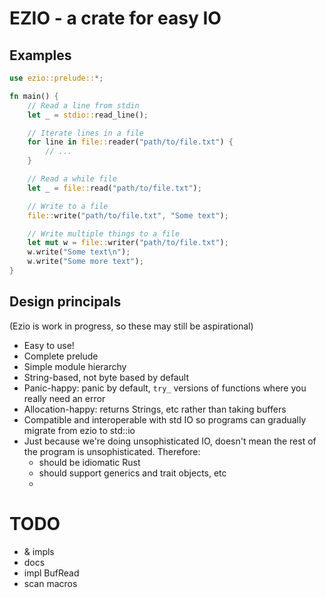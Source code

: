 # EZIO - a crate for easy IO

## Examples

```rust
use ezio::prelude::*;

fn main() {
    // Read a line from stdin
    let _ = stdio::read_line();

    // Iterate lines in a file
    for line in file::reader("path/to/file.txt") {
        // ...
    }

    // Read a while file
    let _ = file::read("path/to/file.txt");

    // Write to a file
    file::write("path/to/file.txt", "Some text");

    // Write multiple things to a file
    let mut w = file::writer("path/to/file.txt");
    w.write("Some text\n");
    w.write("Some more text");
}
```

## Design principals

(Ezio is work in progress, so these may still be aspirational)

* Easy to use!
* Complete prelude
* Simple module hierarchy
* String-based, not byte based by default
* Panic-happy: panic by default, `try_` versions of functions where you really need an error
* Allocation-happy: returns Strings, etc rather than taking buffers
* Compatible and interoperable with std IO so programs can gradually migrate from ezio to std::io
* Just because we're doing unsophisticated IO, doesn't mean the rest of the program is unsophisticated. Therefore:
  - should be idiomatic Rust
  - should support generics and trait objects, etc
  - 

# TODO

* & impls
* docs
* impl BufRead
* scan macros

